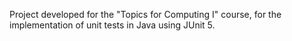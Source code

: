 Project developed for the "Topics for Computing I" course, for the implementation of unit tests in Java using JUnit 5.